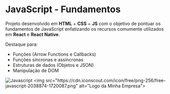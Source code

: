 # JavaScript - Fundamentos

Projeto desenvolvido em **HTML** + **CSS** + **JS** com o objetivo de pontuar os fundamentos de JavaScript 
enfatizando os recursos comumente utilizados em **React** e **React Native**.

Destaque para:

- Funções (Arrow Functions e Callbacks)
- Funções síncronas e assíncronas
- Estruturas de dados (Objetos e JSON)
- Manipulação de DOM

![Javascript]([https://static-00.iconduck.com/assets.00/javascript-js-icon-2048x2048-nyxvtvk0.png](https://cdn.iconscout.com/icon/free/png-256/free-javascript-2038874-1720087.png))
<img src="https://cdn.iconscout.com/icon/free/png-256/free-javascript-2038874-1720087.png" alt="Logo da Minha Empresa">
